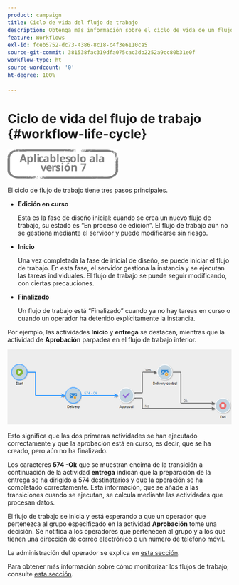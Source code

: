 ```yaml
---
product: campaign
title: Ciclo de vida del flujo de trabajo
description: Obtenga más información sobre el ciclo de vida de un flujo de trabajo
feature: Workflows
exl-id: fceb5752-dc73-4386-8c18-c4f3e6110ca5
source-git-commit: 381538fac319dfa075cac3db2252a9cc80b31e0f
workflow-type: ht
source-wordcount: '0'
ht-degree: 100%

---
```


# Ciclo de vida del flujo de trabajo {#workflow-life-cycle}

![](../../assets/v7-only.svg)

El ciclo de flujo de trabajo tiene tres pasos principales.

* **Edición en curso**

   Esta es la fase de diseño inicial: cuando se crea un nuevo flujo de trabajo, su estado es “En proceso de edición”. El flujo de trabajo aún no se gestiona mediante el servidor y puede modificarse sin riesgo.

* **Inicio**

   Una vez completada la fase de inicial de diseño, se puede iniciar el flujo de trabajo. En esta fase, el servidor gestiona la instancia y se ejecutan las tareas individuales. El flujo de trabajo se puede seguir modificando, con ciertas precauciones.

* **Finalizado**

   Un flujo de trabajo está “Finalizado” cuando ya no hay tareas en curso o cuando un operador ha detenido explícitamente la instancia.

Por ejemplo, las actividades **Inicio** y **entrega** se destacan, mientras que la actividad de **Aprobación** parpadea en el flujo de trabajo inferior.

![](assets/new-workflow-6.png)

Esto significa que las dos primeras actividades se han ejecutado correctamente y que la aprobación está en curso, es decir, que se ha creado, pero aún no ha finalizado.

Los caracteres **574 -Ok** que se muestran encima de la transición a continuación de la actividad **entrega** indican que la preparación de la entrega se ha dirigido a 574 destinatarios y que la operación se ha completado correctamente. Esta información, que se añade a las transiciones cuando se ejecutan, se calcula mediante las actividades que procesan datos.

El flujo de trabajo se inicia y está esperando a que un operador que pertenezca al grupo especificado en la actividad **Aprobación** tome una decisión. Se notifica a los operadores que pertenecen al grupo y a los que tienen una dirección de correo electrónico o un número de teléfono móvil.

La administración del operador se explica en [esta sección](../../platform/using/access-management.md).

Para obtener más información sobre cómo monitorizar los flujos de trabajo, consulte [esta sección](monitoring-workflow-execution.md).
